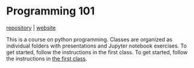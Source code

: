 # Programming 101

[repository](https://github.com/d9w/evolution/) | [website](https://d9w.github.io/evolution/)

This is a course on python programming. Classes are organized as individual folders with presentations and Jupyter notebook exercises. To get started, follow the instructions in the first class. To get started, follow the instructions in [the first class](1-classStructure).
